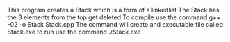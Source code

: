 This program creates a Stack which is a form of a linkedlist
The Stack has the 3 elements from the top get deleted
To compile use the command g++ -02 -o Stack Stack.cpp
The command will create and executable file called Stack.exe
to run use the command ./Stack.exe
